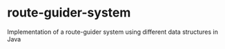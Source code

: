 # route-guider-system
Implementation of a route-guider system using different data structures in Java
